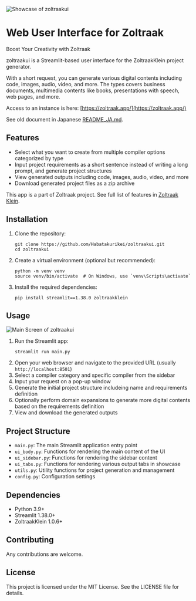 ![Showcase of zoltraakui](https://github.com/user-attachments/assets/8e06fa72-8e9b-4c7e-8eae-8b3d009765ea)

# Web User Interface for Zoltraak

Boost Your Creativity with Zoltraak

zoltraakui is a Streamlit-based user interface for the ZoltraakKlein project generator.

With a short request, you can generate various digital contents including code, images, audio, video, and more. The types covers business documents, multimedia contents like books, presentations with speech, web pages, and more.

Access to an instance is here: [https://zoltraak.app/](https://zoltraak.app/)

See old document in Japanese [README_JA.md](https://github.com/Habatakurikei/zoltraakui/blob/main/README_JA.md).

## Features

- Select what you want to create from multiple compiler options categorized by type
- Input project requirements as a short sentence instead of writing a long prompt, and generate project structures
- View generated outputs including code, images, audio, video, and more
- Download generated project files as a zip archive

This app is a part of Zoltraak project. See full list of features in [Zoltraak Klein](https://github.com/Habatakurikei/zoltraakklein).

## Installation

1. Clone the repository:
   ```
   git clone https://github.com/Habatakurikei/zoltraakui.git
   cd zoltraakui
   ```

2. Create a virtual environment (optional but recommended):
   ```
   python -m venv venv
   source venv/bin/activate  # On Windows, use `venv\Scripts\activate`
   ```

3. Install the required dependencies:
   ```
   pip install streamlit==1.38.0 zoltraakklein
   ```

## Usage

![Main Screen of zoltraakui](https://github.com/user-attachments/assets/6f0ef7a1-cd12-4712-af37-4a71a234b6d5)

1. Run the Streamlit app:
   ```
   streamlit run main.py
   ```
2. Open your web browser and navigate to the provided URL (usually `http://localhost:8501`)
3. Select a compiler category and specific compiler from the sidebar
4. Input your request on a pop-up window
5. Generate the initial project structure includeing name and requirements definition
6. Optionally perform domain expansions to generate more digital contents based on the requirements definition
7. View and download the generated outputs

## Project Structure

- `main.py`: The main Streamlit application entry point
- `ui_body.py`: Functions for rendering the main content of the UI
- `ui_sidebar.py`: Functions for rendering the sidebar content
- `ui_tabs.py`: Functions for rendering various output tabs in showcase
- `utils.py`: Utility functions for project generation and management
- `config.py`: Configuration settings

## Dependencies

- Python 3.9+
- Streamlit 1.38.0+
- ZoltraakKlein 1.0.6+

## Contributing

Any contributions are welcome.

## License

This project is licensed under the MIT License. See the LICENSE file for details.
